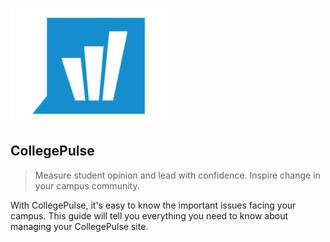 <img src='https://raw.githubusercontent.com/petermikitsh/collegepulse-docs/master/img/logo.png' height="50%" width="50%"></img>

## CollegePulse

> Measure student opinion and lead with confidence. Inspire change in your campus community.

With CollegePulse, it's easy to know the important issues facing your campus. This guide will tell you everything you need to know about managing your CollegePulse site.
